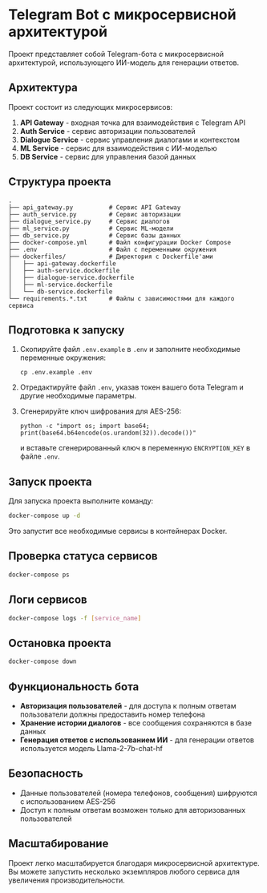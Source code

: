 # Telegram Bot с микросервисной архитектурой

Проект представляет собой Telegram-бота с микросервисной архитектурой, использующего ИИ-модель для генерации ответов.

## Архитектура

Проект состоит из следующих микросервисов:

1. **API Gateway** - входная точка для взаимодействия с Telegram API
2. **Auth Service** - сервис авторизации пользователей
3. **Dialogue Service** - сервис управления диалогами и контекстом
4. **ML Service** - сервис для взаимодействия с ИИ-моделью
5. **DB Service** - сервис для управления базой данных

## Структура проекта

```
.
├── api_gateway.py          # Сервис API Gateway
├── auth_service.py         # Сервис авторизации
├── dialogue_service.py     # Сервис диалогов
├── ml_service.py           # Сервис ML-модели
├── db_service.py           # Сервис базы данных
├── docker-compose.yml      # Файл конфигурации Docker Compose
├── .env                    # Файл с переменными окружения
├── dockerfiles/            # Директория с Dockerfile'ами
│   ├── api-gateway.dockerfile
│   ├── auth-service.dockerfile
│   ├── dialogue-service.dockerfile
│   ├── ml-service.dockerfile
│   └── db-service.dockerfile
└── requirements.*.txt      # Файлы с зависимостями для каждого сервиса
```

## Подготовка к запуску

1. Скопируйте файл `.env.example` в `.env` и заполните необходимые переменные окружения:
   ```
   cp .env.example .env
   ```

2. Отредактируйте файл `.env`, указав токен вашего бота Telegram и другие необходимые параметры.

3. Сгенерируйте ключ шифрования для AES-256:
   ```
   python -c "import os; import base64; print(base64.b64encode(os.urandom(32)).decode())"
   ```
   и вставьте сгенерированный ключ в переменную `ENCRYPTION_KEY` в файле `.env`.

## Запуск проекта

Для запуска проекта выполните команду:

```bash
docker-compose up -d
```

Это запустит все необходимые сервисы в контейнерах Docker.

## Проверка статуса сервисов

```bash
docker-compose ps
```

## Логи сервисов

```bash
docker-compose logs -f [service_name]
```

## Остановка проекта

```bash
docker-compose down
```

## Функциональность бота

- **Авторизация пользователей** - для доступа к полным ответам пользователи должны предоставить номер телефона
- **Хранение истории диалогов** - все сообщения сохраняются в базе данных
- **Генерация ответов с использованием ИИ** - для генерации ответов используется модель Llama-2-7b-chat-hf

## Безопасность

- Данные пользователей (номера телефонов, сообщения) шифруются с использованием AES-256
- Доступ к полным ответам возможен только для авторизованных пользователей

## Масштабирование

Проект легко масштабируется благодаря микросервисной архитектуре. Вы можете запустить несколько экземпляров любого сервиса для увеличения производительности.
